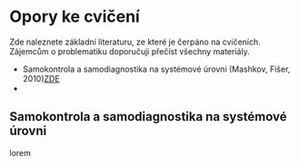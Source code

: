 # Opory ke cvičení

Zde naleznete základní literaturu, ze které je čerpáno na cvičeních. Zájemcům o problematiku doporučuji přečíst všechny materiály.

* Samokontrola a samodiagnostika na systémové úrovni (Mashkov, Fišer, 2010)[ZDE](https://github.com/pavelberanek91/dependabilita-is/opory_cvičení/samokondiag.pdf)
* 

## Samokontrola a samodiagnostika na systémové úrovni
lorem

## 
